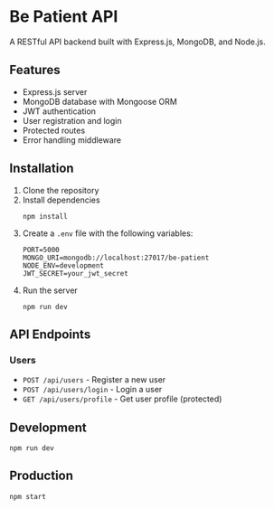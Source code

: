 # Be Patient API

A RESTful API backend built with Express.js, MongoDB, and Node.js.

## Features

- Express.js server
- MongoDB database with Mongoose ORM
- JWT authentication
- User registration and login
- Protected routes
- Error handling middleware

## Installation

1. Clone the repository
2. Install dependencies
   ```
   npm install
   ```
3. Create a `.env` file with the following variables:
   ```
   PORT=5000
   MONGO_URI=mongodb://localhost:27017/be-patient
   NODE_ENV=development
   JWT_SECRET=your_jwt_secret
   ```
4. Run the server
   ```
   npm run dev
   ```

## API Endpoints

### Users
- `POST /api/users` - Register a new user
- `POST /api/users/login` - Login a user
- `GET /api/users/profile` - Get user profile (protected)

## Development

```
npm run dev
```

## Production

```
npm start
``` 
